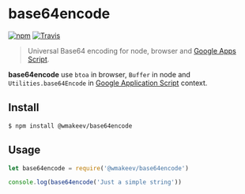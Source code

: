# base64encode

[![npm](https://img.shields.io/npm/v/@wmakeev/base64encode.svg?maxAge=1800&style=flat-square)](https://www.npmjs.com/package/@wmakeev/base64encode)
[![Travis](https://img.shields.io/travis/wmakeev/base64encode.svg?maxAge=1800&style=flat-square)](https://travis-ci.org/wmakeev/base64encode)

> Universal Base64 encoding for node, browser and [Google Apps Script](https://developers.google.com/apps-script).

**base64encode** use `btoa` in browser, `Buffer` in node and `Utilities.base64Encode` in [Google Application Script](https://www.google.ru/script/start/) context.

## Install

```
$ npm install @wmakeev/base64encode
```

## Usage

```js
let base64encode = require('@wmakeev/base64encode')

console.log(base64encode('Just a simple string'))
```
